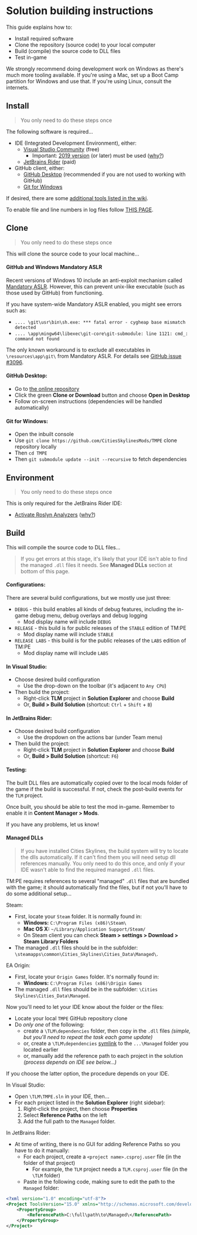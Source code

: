 # Solution building instructions

This guide explains how to:

* Install required software
* Clone the repository (source code) to your local computer
* Build (compile) the source code to DLL files
* Test in-game

We strongly recommend doing development work on Windows as there's much more tooling available. If you're using a Mac, set up a Boot Camp partition for Windows and use that. If you're using Linux, consult the internets.

## Install

> You only need to do these steps once

The following software is required...

* IDE (Integrated Development Environment), either:
    * [Visual Studio Community](https://visualstudio.microsoft.com/vs/) (free)
        * Important: [2019 version](https://docs.microsoft.com/en-us/visualstudio/releases/2019/release-notes) (or later) must be used ([why?](https://github.com/CitiesSkylinesMods/TMPE/pull/463))
    * [JetBrains Rider](https://www.jetbrains.com/rider/) (paid)
* GitHub client, either:
    * [GitHub Desktop](https://desktop.github.com/) (recommended if you are not used to working with GitHub)
    * [Git for Windows](https://gitforwindows.org/)

If desired, there are some [additional tools listed in the wiki](https://github.com/CitiesSkylinesMods/TMPE/wiki/Dev-Tools).

To enable file and line numbers in log files follow [THIS PAGE](https://github.com/CitiesSkylinesMods/TMPE/blob/master/docs/Debug_Symbols.md).

## Clone

> You only need to do these steps once

This will clone the source code to your local machine...

#### GitHub and Windows Mandatory ASLR

Recent versions of Windows 10 include an anti-exploit mechanism called [Mandatory ASLR](https://msrc-blog.microsoft.com/2017/11/21/clarifying-the-behavior-of-mandatory-aslr/). However, this can prevent unix-like executable (such as those used by GitHub) from functioning.

If you have system-wide Mandatory ASLR enabled, you might see errors such as:

* `.... \git\usr\bin\sh.exe: *** fatal error - cygheap base mismatch detected`
* `.... \app\mingw64\libexec\git-core\git-submodule: line 1121: cmd_: command not found`

The only known workaround is to exclude all executables in `\resources\app\git\` from Mandatory ASLR. For details see [GitHub issue #3096](https://github.com/desktop/desktop/issues/3096#issuecomment-529138491).

#### GitHub Desktop:

* Go to [the online repository](https://github.com/CitiesSkylinesMods/TMPE)
* Click the green **Clone or Download** button and choose **Open in Desktop**
* Follow on-screen instructions (dependencies will be handled automatically)

#### Git for Windows:

* Open the inbuilt console
* Use `git clone https://github.com/CitiesSkylinesMods/TMPE` clone repository locally
* Then `cd TMPE`
* Then `git submodule update --init --recursive` to fetch dependencies

## Environment

> You only need to do these steps once

This is only required for the JetBrains Rider IDE:

* [Activate Roslyn Analyzers](https://www.jetbrains.com/help/rider/Settings_Roslyn_Analyzers.html) ([why?](https://github.com/CitiesSkylinesMods/TMPE/pull/463))

## Build

This will compile the source code to DLL files...

> If you get errors at this stage, it's likely that your IDE isn't able to find the managed `.dll` files it needs. See **Managed DLLs** section at bottom of this page.

#### Configurations:

There are several build configurations, but we mostly use just three:

* `DEBUG` - this build enables all kinds of debug features, including the in-game debug menu, debug overlays and debug logging
    * Mod display name will include `DEBUG`
* `RELEASE` - this build is for public releases of the `STABLE` edition of TM:PE
    * Mod display name will include `STABLE`
* `RELEASE LABS` - this build is for the public releases of the `LABS` edition of TM:PE
    * Mod display name will include `LABS`

#### In Visual Studio:

* Choose desired build configuration
    * Use the drop-down on the toolbar (it's adjacent to `Any CPU`)
* Then build the project:
   * Right-click **TLM** project in **Solution Explorer** and choose **Build**
   * Or, **Build > Build Solution** (shortcut: `Ctrl` + `Shift` + `B`)

#### In JetBrains Rider:

* Choose desired build configuration
    * Use the dropdown on the actions bar (under Team menu)
* Then build the project:
   * Right-click **TLM** project in **Solution Explorer** and choose **Build**
   * Or, **Build > Build Solution** (shortcut: `F6`)

#### Testing:

The built DLL files are automatically copied over to the local mods folder of the game if the build is successful. If not, check the post-build events for the `TLM` project.

Once built, you should be able to test the mod in-game. Remember to enable it in **Content Manager > Mods**.

If you have any problems, let us know!

#### Managed DLLs

> If you have installed Cities Skylines, the build system will try to locate the dlls automatically. If it can't find them you will need setup dll references manually. You only need to do this once, and only if your IDE wasn't able to find the required managed `.dll` files.

TM:PE requires references to several "managed" `.dll` files that are bundled with the game; it should automatically find the files, but if not you'll have to do some additional setup...

Steam:

* First, locate your `Steam` folder. It is normally found in:
    * **Windows:** `C:\Program Files (x86)\Steam\`
    * **Mac OS X:** `~/Library/Application Support/Steam/`
    * On Steam client you can check **Steam > settings > Download > Steam Library Folders**
* The managed `.dll` files should be in the subfolder: `\steamapps\common\Cities_Skylines\Cities_Data\Managed\`.

EA Origin:

* First, locate your `Origin Games` folder. It's normally found in:
    * **Windows:** `C:\Program Files (x86)\Origin Games`
* The managed `.dll` files should be in the subfolder: `\Cities Skylines\Cities_Data\Managed`.

Now you'll need to let your IDE know about the folder or the files:

* Locate your local `TMPE` GitHub repository clone
* Do _only one_ of the following:
    * create a `\TLM\dependencies` folder, then copy in the `.dll` files _(simple, but you'll need to repeat the task each game update)_
    * or, create a `\TLM\dependencies` [symlink](https://github.com/git-for-windows/git/wiki/Symbolic-Links) to the `...\Managed` folder you located earlier
    * or, manually add the reference path to each project in the solution _(process depends on IDE see below...)_

If you choose the latter option, the procedure depends on your IDE.

In Visual Studio:

* Open `\TLM\TMPE.sln` in your IDE, then...
* For each project listed in the **Solution Explorer** (right sidebar):
    1. Right-click the project, then choose **Properties**
    2. Select **Reference Paths** on the left
    3. Add the full path to the `Managed` folder.

In JetBrains Rider:

* At time of writing, there is no GUI for adding Reference Paths so you have to do it manually:
    * For each project, create a `<project name>.csproj.user` file (in the folder of that project)
        * For example, the `TLM` project needs a `TLM.csproj.user` file (in the `\TLM` folder)
    * Paste in the following code, making sure to edit the path to the `Managed` folder:
```xml
<?xml version="1.0" encoding="utf-8"?>
<Project ToolsVersion="15.0" xmlns="http://schemas.microsoft.com/developer/msbuild/2003">
    <PropertyGroup>
        <ReferencePath>C:\full\path\to\Managed\</ReferencePath>
    </PropertyGroup>
</Project>
```
